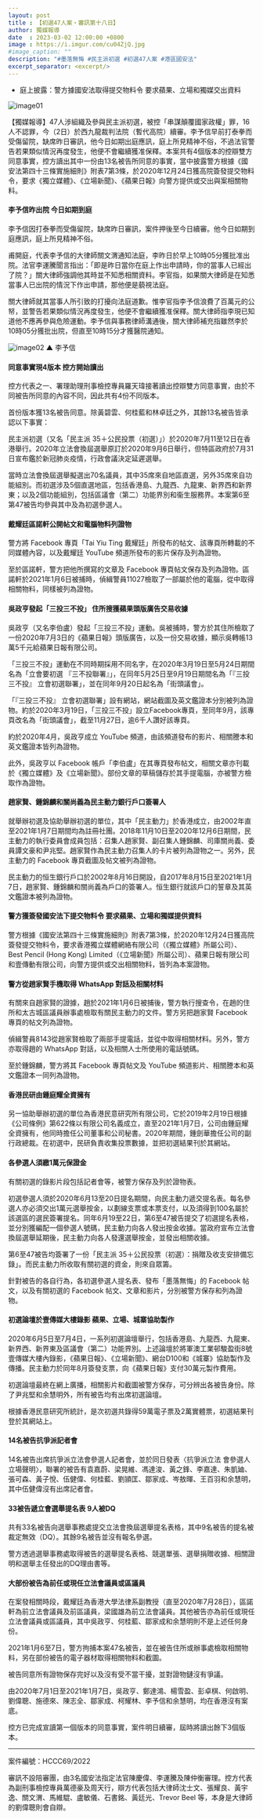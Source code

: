 ```yaml
---
layout: post
title : 【初選47人案・審訊第十八日】
author: 獨媒報導
date  : 2023-03-02 12:00:00 +0800
image : https://i.imgur.com/cu04ZjQ.jpg
#image_caption: ""
description: "#墨落無悔 #民主派初選 #初選47人案 #港區國安法"
excerpt_separator: <excerpt/>
---
```


- 庭上披露：警方據國安法取得提交物料令 要求蘋果、立場和獨媒交出資料

<excerpt/>

![image01](https://i.imgur.com/XkpTGmv.png)

【獨媒報導】47人涉組織及參與民主派初選，被控「串謀顛覆國家政權」罪，16人不認罪，今（2日）於西九龍裁判法院（暫代高院）續審。李予信早前打泰拳而受傷留院，缺席昨日審訊，他今日如期出庭應訊，庭上所見精神不俗，不過法官警告若果類似情況再度發生，他便不會繼續獲准保釋。本案共有4個版本的控辯雙方同意事實，控方讀出其中一份由13名被告所同意的事實，當中披露警方根據《國安法第四十三條實施細則》附表7第3條，於2020年12月24日獲高院簽發提交物料令，要求《獨立媒體》、《立場新聞》、《蘋果日報》向警方提供或交出與案相關物料。

#### 李予信昨出院 今日如期到庭

李予信因打泰拳而受傷留院，缺席昨日審訊，案件押後至今日續審。他今日如期到庭應訊，庭上所見精神不俗。

甫開庭，代表李予信的大律師關文渭通知法庭，李昨日於早上10時05分獲批准出院。法官李運騰聞言指出：「即是昨日當你在庭上作出申請時，你的當事人已經出了院？」關大律師強調他其時並不知悉相關資料。李官指，如果關大律師是在知悉當事人已出院的情況下作出申請，那他便是藐視法庭。

關大律師就其當事人所引致的打擾向法庭道歉。惟李官指李予信浪費了百萬元的公帑，並警告若果類似情況再度發生，他便不會繼續獲准保釋。關大律師指李現已知道他不應再參與危險運動。李予信與事務律師溝通後，關大律師補充指雖然李於10時05分獲批出院，但直至10時15分才獲醫院通知。

![image02](https://i.imgur.com/pdbG5cw.png)
▲ 李予信

#### 同意事實現4版本 控方開始讀出

控方代表之一、署理助理刑事檢控專員羅天瑋接著讀出控辯雙方同意事實，由於不同被告所同意的內容不同，因此共有4份不同版本。

首份版本獲13名被告同意。除黃碧雲、何桂藍和林卓廷之外，其餘13名被告皆承認以下事實：

民主派初選（又名「民主派 35＋公民投票（初選）」）於2020年7月11至12日在香港舉行。2020年立法會換屆選舉原訂於2020年9月6日舉行，但特區政府於7月31日宣布鑑於新冠肺炎疫情，行政會議決定延遲選舉。

當時立法會換屆選舉擬選出70名議員，其中35席來自地區直選，另外35席來自功能組別。而初選涉及5個直選地區，包括香港島、九龍西、九龍東、新界西和新界東；以及2個功能組別，包括區議會（第二）功能界別和衞生服務界。本案第6至第47被告均參與其中及為初選參選人。

#### 戴耀廷區諾軒公開帖文和電腦物料列證物

警方將 Facebook 專頁「Tai Yiu Ting 戴耀廷」所發布的帖文、該專頁所轉載的不同媒體內容，以及戴耀廷 YouTube 頻道所發布的影片保存及列為證物。

至於區諾軒，警方把他所撰寫的文章及 Facebook 專頁帖文保存及列為證物。區諾軒於2021年1月6日被捕時，偵緝警員11027檢取了一部屬於他的電腦，從中取得相關物料，同樣被列為證物。

#### 吳政亨發起「三投三不投」 住所搜獲蘋果頭版廣告交易收據

吳政亨（又名李伯盧）發起「三投三不投」運動。吳被捕時，警方於其住所檢取了一份2020年7月3日的《蘋果日報》頭版廣告，以及一份交易收據，顯示吳轉帳13萬5千元給蘋果日報有限公司。

「三投三不投」運動在不同時期採用不同名字，在2020年3月19日至5月24日期間名為「立會要初選 『三不投聯署』」，在同年5月25日至9月19日期間名為「『三投三不投』 立會初選聯署」，並在同年9月20日起名為「街頭議會」。

「『三投三不投』 立會初選聯署」設有網站，網站截圖及英文鑑證本分別被列為證物。約於2020年3月19日，「三投三不投」設立Facebook專頁，至同年9月，該專頁改名為「街頭議會」，截至11月27日，逾6千人讚好該專頁。

約於2020年4月，吳政亨成立 YouTube 頻道，由該頻道發布的影片、相關謄本和英文鑑證本皆列為證物。

此外，吳政亨以 Facebook 帳戶「李伯盧」在其專頁發布帖文，相關文章亦刊載於《獨立媒體》及《立場新聞》。部份文章的草稿儲存於其手提電腦，亦被警方檢取作為證物。

#### 趙家賢、鍾錦麟和關尚義為民主動力銀行戶口簽署人

就舉辦初選及協助舉辦初選的單位，其中「民主動力」於香港成立，由2002年直至2021年1月7日期間均為註冊社團。2018年11月10日至2020年12月6日期間，民主動力的執行委員會成員包括：召集人趙家賢、副召集人鍾錦麟、司庫關尚義、委員譚文豪和尹兆堅。趙家賢作為民主動力召集人的卡片被列為證物之一。另外，民主動力的 Facebook 專頁截圖及帖文被列為證物。

民主動力的恒生銀行戶口於2002年8月16日開設，自2017年8月15日至2021年1月7日，趙家賢、鍾錦麟和關尚義為戶口的簽署人。恒生銀行就該戶口的誓章及其英文鑑證本被列為證物。

#### 警方獲簽發國安法下提交物料令 要求蘋果、立場和獨媒提供資料

警方根據《國安法第四十三條實施細則》附表7第3條，於2020年12月24日獲高院簽發提交物料令，要求香港獨立媒體網絡有限公司（《獨立媒體》所屬公司）、Best Pencil (Hong Kong) Limited（《立場新聞》所屬公司）、蘋果日報有限公司和壹傳動有限公司，向警方提供或交出相關物料，皆列為本案證物。

#### 警方從趙家賢手機取得 WhatsApp 對話及相關材料

有關來自趙家賢的證據，趙於2021年1月6日被捕後，警方執行搜查令，在趙的住所和太古城區議員辦事處檢取有關民主動力的文件。警方另把趙家賢 Facebook 專頁的帖文列為證物。

偵緝警員8143從趙家賢檢取了兩部手提電話，並從中取得相關材料。另外，警方亦取得趙的 WhatsApp 對話，以及相關人士所使用的電話號碼。

至於鍾錦麟，警方將其 Facebook 專頁帖文及 YouTube 頻道影片、相關謄本和英文鑑證本一同列為證物。

#### 香港民研由鍾庭耀全資擁有

另一協助舉辦初選的單位為香港民意研究所有限公司，它於2019年2月19日根據《公司條例》第622條以有限公司名義成立，直至2021年1月7日，公司由鍾庭耀全資擁有，他同時擔任公司董事和公司秘書。2020年期間，鍾劍華擔任公司的副行政總裁。在初選中，民研負責收集投票數據，並把初選結果刊於其網站。

#### 各參選人須繳1萬元保證金

有關初選的錄影片段包括記者會等，被警方保存及列於證物表。

初選參選人須於2020年6月13至20日提名期間，向民主動力遞交提名表。每名參選人亦必須交出1萬元選舉按金，以劃線支票或本票支付，以及須得到100名屬於該選區的選民簽署提名。同年6月19至22日，第6至47被告提交了初選提名表格，並分別獲編配一個參選人號碼，民主動力向各人發出按金收據。當政府宣布立法會換屆選舉延期後，民主動力向各人發還選舉按金，並發出相關收據。

第6至47被告均簽署了一份「民主派 35＋公民投票（初選）：捐贈及收支安排備忘錄」。而民主動力所收取有關初選的資金，則來自眾籌。

針對被告的各自行為，各初選參選人提名表、發布「墨落無悔」的 Facebook 帖文，以及有關初選的 Facebook 帖文、文章和影片，分別被警方保存和列為證物。

#### 初選論壇於壹傳媒大樓錄影 蘋果、立場、城寨協助製作

2020年6月5日至7月4日，一系列初選論壇舉行，包括香港島、九龍西、九龍東、新界西、新界東及區議會（第二）功能界別。上述論壇於將軍澳工業邨駿盈街8號壹傳媒大樓內錄影，《蘋果日報》、《立場新聞》、網台D100和《城寨》協助製作及傳播。民主動力於同年8月簽發支票，向《蘋果日報》支付30萬元製作費用。

初選論壇最終在網上廣播，相關影片和截圖被警方保存，可分辨出各被告身份。除了尹兆堅和余慧明外，所有被告均有出席初選論壇。

根據香港民意研究所統計，是次初選共錄得59萬電子票及2萬實體票，初選結果刊登於其網站上。

#### 14名被告抗爭派記者會

14名被告出席抗爭派立法會參選人記者會，並於同日發表〈抗爭派立法 會參選人立場聲明〉，聯署的被告有袁嘉蔚、梁晃維、馮達浚、黃之鋒、李嘉達、朱凱廸、張可森、黃子悅、伍健偉、何桂藍、劉頴匡、鄒家成、岑敖暉、王百羽和余慧明，其中伍健偉沒有出席記者會。

#### 33被告遞立會選舉提名表 9人被DQ

共有33名被告向選舉事務處提交立法會換屆選舉提名表格，其中9名被告的提名被裁定無效（DQ）。其餘9名被告並沒有報名參選。

警方透過選舉事務處取得被告的選舉提名表格、競選單張、選舉捐贈收據、相關證明和選舉主任發出的DQ理由書等。

#### 大部份被告為前任或現任立法會議員或區議員

在案發相關時段，戴耀廷為香港大學法律系副教授（直至2020年7月28日），區諾軒為前立法會議員及前區議員，梁國雄為前立法會議員。其他被告亦為前任或現任立法會議員或區議員，其中吳政亨、何桂藍、鄒家成和余慧明則不是上述任何身份。

2021年1月6至7日，警方拘捕本案47名被告，並在被告住所或辦事處檢取相關物料，另在部份被告的電子器材取得相關物料和截圖。

被告同意所有證物保存完好以及沒有受不當干擾，並對證物鏈沒有爭議。

由2020年7月1日至2021年1月7日，吳政亨、鄭達鴻、楊雪盈、彭卓棋、何啟明、劉偉聰、施德來、陳志全、鄒家成、柯耀林、李予信和余慧明，均在香港沒有案底。

控方已完成宣讀第一個版本的同意事實，案件明日續審，屆時將讀出餘下3個版本。

---

案件編號：HCCC69/2022

審訊不設陪審團，由3名國安法指定法官陳慶偉、李運騰及陳仲衡審理。控方代表為副刑事檢控專員萬德豪及周天行，辯方代表包括大律師沈士文、張耀良、黃宇逸、關文渭、馬維騉、盧敏儀、石書銘、黃廷光、Trevor Beel 等，本身是大律師的劉偉聰則會自辯。
